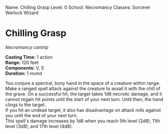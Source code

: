 Name: Chilling Grasp
Level: 0
School: Necromancy
Classes: Sorcerer
         Warlock
         Wizard

# Chilling Grasp 
_Necromancy cantrip_  

**Casting Time:** 1 action    
**Range:** 120 feet    
**Components:** V, S   
**Duration:** 1 round 

You conjure a spectral, bony hand in the space of a creature within range. Make a ranged spell attack against the creature to assail it with the chill of the grave. On a successful hit, the target takes 1d8 necrotic damage, and it cannot regain hit points until the start of your next turn. Until then, the hand clings to the target.    
If you hit an undead target, it also has disadvantage on attack rolls against you until the end of your next turn.    
This spell's damage increases by 1d8 when you reach 5th level (2d8), 11th level (3d8), and 17th level (4d8).